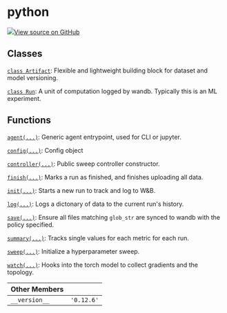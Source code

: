 # python

<!-- Insert buttons and diff -->


[![](https://www.tensorflow.org/images/GitHub-Mark-32px.png)View source on GitHub](https://www.github.com/wandb/client/tree/v0.12.6/wandb/__init__.py)







## Classes

[`class Artifact`](./artifact.md): Flexible and lightweight building block for dataset and model versioning.

[`class Run`](./run.md): A unit of computation logged by wandb. Typically this is an ML experiment.

## Functions

[`agent(...)`](./agent.md): Generic agent entrypoint, used for CLI or jupyter.

[`config(...)`](./config.md): Config object

[`controller(...)`](./controller.md): Public sweep controller constructor.

[`finish(...)`](./finish.md): Marks a run as finished, and finishes uploading all data.

[`init(...)`](./init.md): Starts a new run to track and log to W&B.

[`log(...)`](./log.md): Logs a dictonary of data to the current run's history.

[`save(...)`](./save.md): Ensure all files matching `glob_str` are synced to wandb with the policy specified.

[`summary(...)`](./summary.md): Tracks single values for each metric for each run.

[`sweep(...)`](./sweep.md): Initialize a hyperparameter sweep.

[`watch(...)`](./watch.md): Hooks into the torch model to collect gradients and the topology.



| Other Members |  |
| :--- | :--- |
|  `__version__`<a id="__version__"></a> |  `'0.12.6'` |

